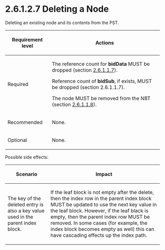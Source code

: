 <html dir="LTR" xmlns:mshelp="http://msdn.microsoft.com/mshelp" xmlns:ddue="http://ddue.schemas.microsoft.com/authoring/2003/5" xmlns:xlink="http://www.w3.org/1999/xlink" xmlns:tool="http://www.microsoft.com/tooltip">
    <head>
        <meta http-equiv="Content-Type" content="text/html; CHARSET=utf-8"></meta>
        <meta name="save" content="history"></meta>
        <title>2.6.1.2.7 Deleting a Node</title>
        <xml>
            <mshelp:toctitle title="2.6.1.2.7 Deleting a Node"></mshelp:toctitle>
            <mshelp:rltitle title="[MS-PST]: Deleting a Node"></mshelp:rltitle>
            <mshelp:keyword index="A" term="5c665105-ea03-4c4e-a89b-2a8619b40280"></mshelp:keyword>
            <mshelp:attr name="DCSext.ContentType" value="open specification"></mshelp:attr>
            <mshelp:attr name="AssetID" value="5c665105-ea03-4c4e-a89b-2a8619b40280"></mshelp:attr>
            <mshelp:attr name="TopicType" value="kbRef"></mshelp:attr>
            <mshelp:attr name="DCSext.Title" value="[MS-PST]: Deleting a Node" />
        </xml>
    </head>
    <body>
        <div id="header">
            <h1 class="heading">2.6.1.2.7 Deleting a Node</h1>
        </div>
        <div id="mainSection">
            <div id="mainBody">
                <div id="allHistory" class="saveHistory"></div>
                <div id="sectionSection0" class="section" name="collapseableSection">
                    

<p>Deleting an existing node and its contents from the PST.</p>

<table>
 <thead>
  <tr>
   <th>
   <p>Requirement level</p>
   </th>
   <th>
   <p><b><span>Actions</span></b></p>
   </th>
  </tr>
 </thead>
 <tr>
  <td>
  <p>Required</p>
  </td>
  <td>
  <p>The reference count for <b>bidData</b> MUST be dropped
  (section <a href="44f19aba-6ea7-4835-8f86-c378b90594fd.md">2.6.1.1.7</a>).</p>
  <p>Reference count of <b>bidSub</b>, if exists, MUST be
  dropped (section 2.6.1.1.7).</p>
  <p>The node MUST be removed from the NBT (section <a href="e287bee3-dd1a-49aa-86cf-d0f5e4f49efe.md">2.6.1.1.8</a>).</p>
  </td>
 </tr>
 <tr>
  <td>
  <p>Recommended</p>
  </td>
  <td>
  <p>None.</p>
  </td>
 </tr>
 <tr>
  <td>
  <p>Optional</p>
  </td>
  <td>
  <p>None.</p>
  </td>
 </tr>
</table>

<p>Possible side effects:</p>

<table>
 <thead>
  <tr>
   <th>
   <p>Scenario</p>
   </th>
   <th>
   <p>Impact</p>
   </th>
  </tr>
 </thead>
 <tr>
  <td>
  <p>The key of the deleted entry is also a key value used
  in the parent index block.</p>
  </td>
  <td>
  <p>If the leaf block is not empty after the delete, then
  the index row in the parent index block MUST be updated to use the next key
  value in the leaf block. However, if the leaf black is empty, then the parent
  index row MUST be removed. In some cases (for example, the index block becomes
  empty as well) this can have cascading effects up the index path.</p>
  </td>
 </tr>
</table>

<p> </p>
                </div>
            </div>
        </div>
    </body>
</html>
